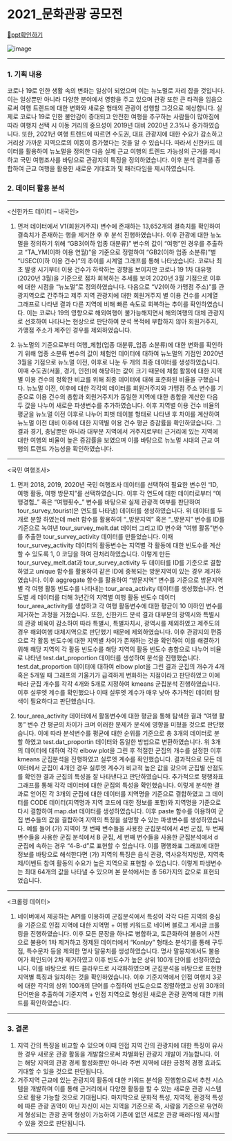 # 2021_문화관광 공모전


[🎈ppt확인하기](https://github.com/seonwoojh/2021_TOUR_BIGDATA/blob/main/DATA189_%EA%B7%BC%EA%B5%90%20%EC%97%AC%ED%96%89%EC%9D%84%20%EB%B0%94%ED%83%95%EC%9C%BC%EB%A1%9C%20%ED%95%9C%20%EC%83%88%EB%A1%9C%EC%9A%B4%20%EA%B4%80%EA%B4%91%20%EA%B6%8C%EC%97%AD%20%ED%98%95%EC%84%B1.pdf)



![image](https://user-images.githubusercontent.com/71394778/131494126-3fbfb7f0-f2af-4ab6-a300-85d98d5bf742.png)




---

### 1. 기획 내용

코로나 19로 인한 생활 속의 변화는 일상이 되었으며 이는 뉴노멀로 자리 잡을 것입니다. 이는 일상뿐만 아니라 다양한 분야에서 영향을 주고 있으며 관광 또한 큰 타격을 입음으로써 여행 트렌드에 대한 변화와 새로운 형태의 관광이 성행할 그것으로 예상합니다. 실제로 코로나 19로 인한 불안감이 증대되고 안전한 여행을 추구하는 사람들이 많아짐에 따라 여행지 선택 시 이동 거리의 중요성이 2019년 대비 2020년 2.3%나 증가하였습니다. 또한, 2021년 여행 트렌드에 따르면 수도권, 대표 관광지에 대한 수요가 감소하고 거리상 가까운 지역으로의 이동이 증가했다는 것을 알 수 있습니다.
  따라서 신한카드 데이터를 활용하여 뉴노멀을 정의한 다음 실제 근교 여행의 트렌드 가능성의 근거를 제시하고 국민 여행조사를 바탕으로 관광지의 특징을 정의하였습니다. 이후 분석 결과를 종합하여 근교 여행을 활용한 새로운 기대효과 및 패러다임을 제시하였습니다.
  
  
### 2. 데이터 활용 분석

---

<신한카드 데이터 – 내국인> 

1. 먼저 데이터에서 V1(회원거주지) 변수에 존재하는 13,652개의 결측치를 확인하여 결측치가 존재하는 행을 제거한 후 후 분석 진행하였습니다. 이후 관광에 대한 뉴노멀을 정의하기 위해 “GB3(이하 업종 대분류)” 변수의 값이 “여행”인 경우를 추출하고 “TA_YM(이하 이용 연월)”을 기준으로 정렬하여 “GB2(이하 업종 소분류)”별 “USEC(이하 이용 건수)”의 추이를 시계열 그래프를 통해 나타냈습니다. 코로나 최초 발생 시기부터 이용 건수가 하락하는 경향을 보이지만 코로나 19 1차 대유행(2020년 3월)을 기준으로 점차 회복하는 추세를 보여 2020년 3월 기점으로 이후에 대한 시점을 “뉴노멀”로 정의하였습니다.
 다음으로 “V2(이하 가맹점 주소)”를 관광지역으로 간주하고 제주 지역 관광지에 대한 회원거주지 별 이용 건수를 시계열 그래프로 나타낸 결과 다른 지역에 비해 빠른 속도로 회복하는 추이를 확인하였습니다. 이는 코로나 19의 영향으로 해외여행이 불가능해지면서 해외여행의 대체 관광지로 선호하여 나타나는 현상으로 판단하여 분석 목적에 부합하지 않아 회원거주지, 가맹점 주소가 제주인 경우를 제외하였습니다. 
   
2. 뉴노멀의 기준으로부터 여행_체험(업종 대분류_업종 소분류)에 대한 변화를 확인하기 위해 업종 소분류 변수의 값이 체험인 데이터에 대하여 뉴노멀의 기점인 2020년 3월을 기점으로 뉴노멀 이전, 이후로 나눈 두 개의 최종 데이터를 생성하였습니다. 이때 수도권(서울, 경기, 인천)에 해당하는 값이 크기 때문에 체험 활동에 대한 지역별 이용 건수의 정확한 비교를 위해 최종 데이터에 대해 표준화된 비율을 구했습니다. 뉴노멀 이전, 이후에 대한 각각의 데이터를 회원거주지와 가맹점 주소 변수를 기준으로 이용 건수의 총합과 회원거주지가 동일한 지역에 대한 총합을 계산한 다음 두 값을 나누어 새로운 파생변수를 추가하였습니다. 이후 지역별 이용 건수 비율의 평균을 뉴노멀 이전 이후로 나누어 피벗 테이블 형태로 나타낸 후 차이를 계산하여 뉴노멀 이전 대비 이후에 대한 지역별 이용 건수 평균 증감률을 확인하였습니다. 그 결과 경기, 충남뿐만 아니라 대부분 지역에서 거주지로부터 근거리에 있는 지역에 대한 여행의 비율이 높은 증감률을 보였으며 이를 바탕으로 뉴노멀 시대의 근교 여행의 트랜드 가능성을 확인하였습니다.

---

<국민 여행조사>

1. 먼저 2018, 2019, 2020년 국민 여행조사 데이터를 선택하여 필요한 변수인 “ID, 여행 활동, 여행 방문지”를 선택하였습니다. 이후 각 연도에 대한 데이터로부터 “여행경험_” 혹은 “여행횟수_” 변수를 바탕으로 실제 관광객 여부를 판단하여 tour_survey_tourist(은 연도를 나타냄) 데이터를 생성하였습니다. 위 데이터를 두 개로 분할 하였는데 melt 함수를 활용하여 “_방문지역” 혹은 “_방문지” 변수를 ID를 기준으로 녹여낸 tour_survey_melt.dat 데이터 그리고 ID 변수와 “여행 활동”변수를 추출한 tour_survey_activity 데이터를 만들었습니다. 이때 tour_survey_activity 데이터의 활동변수는 지역별 각 활동에 대한 빈도수를 계산할 수 있도록 1, 0 코딩을 하여 전처리하였습니다.
  이렇게 만든 tour_survey_melt.dat과 tour_survey_activity 두 데이터를 ID를 기준으로 결합하였고 unique 함수를 활용하여 같은 ID에 중복되는 방문지역이 있는 경우 제거하였습니다. 이후 aggregate 함수를 활용하여 “방문지역” 변수를 기준으로 방문지역별 각 여행 활동 빈도수를 나타내는 tour_area_activity 데이터를 생성했습니다. 
  연도별 세 데이터를 더해 3년간의 지역별 여행 활동 빈도수 데이터 tour_area_activity를 생성하고 각 여행 활동변수에 대한 평균이 10 이하인 변수를 제거하는 과정을 거쳤습니다. 또한, 신한카드 분석 결과 대부분의 광역시와 특별시의 관광 비육이 감소하여 따라 특별시, 특별자치시, 광역시를 제외하였고 제주도의 경우 해외여행 대체지역으로 판단했기 때문에 제외하였습니다.
  이후 관광지의 편중으로 각 활동 빈도수에 대한 지역별 차이가 존재하는 것을 확인하여 이를 해결하기 위해 해당 지역의 각 활동 빈도수를 해당 지역의 활동 빈도수 총합으로 나누어 비율로 나타낸 test.dat_proportion 데이터를 생성하여 분석을 진행했습니다. test.dat_proportion 데이터에 대하여 elbow plot을 그린 결과 군집의 개수가 4개 혹은 5개일 때 그래프의 기울기가 급격하게 변화하는 지점이라고 판단하였고 이에 따라 군집 개수를 각각 4개와 5개로 지정하여 kmeans 군집분석 진행하였습니다. 이후 실루엣 계수를 확인했으나 이때 실루엣 계수가 매우 낮아 추가적인 데이터 탐색이 필요하다고 판단했습니다. 

2. tour_area_activity 데이터에서 활동변수에 대한 평균을 통해 탐색한 결과 “여행 활동” 변수 간 평균의 차이가 크며 이러한 문제가 분석에 영향을 미쳤을 것으로 판단했습니다. 이에 따라 분석변수를 평균에 대한 순위를 기준으로 총 3개의 데이터로 분할 하였고 test.dat_proportin 데이터와 동일한 방법으로 변환하였습니다. 위 3개의 데이터에 대하여 각각 elbow plot을 그린 후 적절한 군집의 개수를 설정한 이후 kmeans 군집분석을 진행하였고 실루엣 계수를 확인했습니다. 결과적으로 모든 데이터에서 군집이 4개인 경우 실루엣 계수가 비교적 높은 값을 갖으며 군집별 산점도를 확인한 결과 군집의 특성을 잘 나타낸다고 판단하였습니다. 추가적으로 평행좌표 그래프를 통해 각각 데이터에 대한 군집의 특성을 확인했습니다. 이렇게 분석한 결과로 얻어진 각 3개의 군집에 대한 데이터를 지역명을 기준으로 결합하였고 그 데이터를 CODE 데이터(지역명과 지역 코드에 대한 정보를 포함)와 지역명을 기준으로 다시 결합하여 map.dat 데이터를 생성하였습니다. 이후 paste 함수를 이용하여 군집 변수들의 값을 결합하여 지역의 특징을 설명할 수 있는 파생변수를 생성하였습니다. 예를 들어 (가) 지역이 첫 번째 변수들을 사용한 군집분석에서 4번 군집, 두 번째 변수들을 사용한 군집 분석에서 B 군집, 세 번째 변수들을 사용한 군집분석에서 d 군집에 속하는 경우 “4-B-d”로 표현할 수 있습니다. 이를 평행좌표 그래프에 대한 정보를 바탕으로 해석한다면 (가) 지역의 특징은 음식 관광, 역사유적지방문, 지역축제/이벤트 참여 활동의 수요가 높은 지역으로 표현할 수 있습니다. 이렇게 파생변수는 최대 64개의 값을 나타낼 수 있으며 본 분석에서는 총 56가지의 값으로 표현되었습니다.


---

<크롤링 데이터>

1. 네이버에서 제공하는 API를 이용하여 군집분석에서 특성이 각각 다른 지역의 중심을 기준으로 인접 지역에 대한 지역명 + 여행 키워드로 네이버 블로그 게시글 크롤링을 진행하였습니다. 이후 모든 문장을 하나로 병합하고, 토큰화하여 불용어 사전으로 불용어 1차 제거하고 정제된 데이터에서 “Konlpy” 형태소 분석기를 통해 구두점, 특수문자 등을 제외한 명사 말뭉치를 생성하였습니다. 명사 말뭉치에서도 불용어가 확인되어 2차 제거하였고 이후 빈도수가 높은 상위 100개 단어를 선정하였습니다. 이를 바탕으로 워드 클라우드로 시각화하였으며 군집분석을 바탕으로 표현한 지역별 특징과 일치하는 것을 확인하였습니다. 이후 기준지역에서 인접 여행지 3곳에 대한 각각의 상위 100개의 단어를 수집하여 빈도순으로 정렬하였고 상위 30개의 단어만을 추출하여 기준지역 + 인접 지역으로 형성된 새로운 관광 권역에 대한 키워드를 확인하였습니다. 
  
---

### 3. 결론

1. 지역 간의 특징을 비교할 수 있으며 이때 인접 지역 간의 관광지에 대한 특징이 유사한 경우 새로운 관광 활동을 개발함으로써 차별화된 관광지 개발이 가능합니다. 이는 해당 지역의 관광 경제 활성화뿐만 아니라 주변 지역에 대한 긍정적 경쟁 효과도 기대할 수 있을 것으로 판단됩니다.
2. 거주지역 근교에 있는 관광지의 활동에 대한 키워드 분석을 진행함으로써 추천 시스템을 개발하며 이를 통해 근거리에서 다양한 활동을 할 수 있는 새로운 관광 시스템으로 활용 가능할 것으로 기대됩니다.
마지막으로 문화적 특성, 지역적, 환경적 특성에 따른 관광 권역이 아닌 자신이 사는 지역을 기준으로 즉, 사람을 기준으로 유연하게 형성되는 관광 권역 형성이 가능하여 기존에 없던 새로운 관광 패러다임 제시할 수 있을 것으로 판단됩니다. 

---
